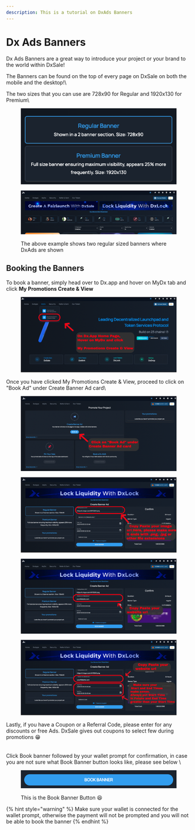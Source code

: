 ```yaml
---
description: This is a tutorial on DxAds Banners
---
```


# Dx Ads Banners

Dx Ads Banners are a great way to introduce your project or your brand to the world within DxSale!

The Banners can be found on the top of every page on DxSale on both the mobile and the desktop!\


The two sizes that you can use are 728x90 for Regular and 1920x130 for Premium\


<figure><img src="../../.gitbook/assets/image (8).png" alt=""><figcaption></figcaption></figure>

<figure><img src="../../.gitbook/assets/image (7).png" alt=""><figcaption><p>The above example shows two regular sized banners where DxAds are shown</p></figcaption></figure>



## Booking the Banners

To book a banner, simply head over to Dx.app and hover on MyDx tab and click **My Promotions Create & View**

<figure><img src="../../.gitbook/assets/image (1) (1).png" alt=""><figcaption></figcaption></figure>

Once you have clicked My Promotions Create & View, proceed to click on "Book Ad" under Create Banner Ad card\


<figure><img src="../../.gitbook/assets/image (2) (1).png" alt=""><figcaption></figcaption></figure>

<figure><img src="../../.gitbook/assets/image (3) (1).png" alt=""><figcaption></figcaption></figure>

<figure><img src="../../.gitbook/assets/image (5) (1).png" alt=""><figcaption></figcaption></figure>

<figure><img src="../../.gitbook/assets/image (6) (1).png" alt=""><figcaption></figcaption></figure>

Lastly, if you have a Coupon or a Referral Code, please enter for any discounts or free Ads. DxSale gives out coupons to select few during promotions 😁\
\
\
Click Book banner followed by your wallet prompt for confirmation, in case you are not sure what Book Banner button looks like, please see below \


<figure><img src="../../.gitbook/assets/image (7) (1).png" alt=""><figcaption><p>This is the Book Banner Button 😆</p></figcaption></figure>



{% hint style="warning" %}
Make sure your wallet is connected for the wallet prompt, otherwise the payment will not be prompted and you will not be able to book the banner
{% endhint %}

